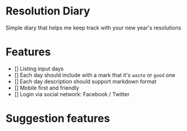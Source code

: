 # Resolution Diary 
Simple diary that helps me keep track with your new year's resolutions

# Features
- [] Listing input days
- [] Each day should include with a mark that it's `waste` or `good` one
- [] Each day description should support markdown format
- [] Mobile first and friendly
- [] Login via social network: Facebook / Twitter

# Suggestion features
